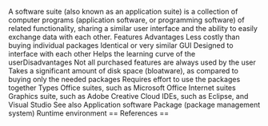 A software suite (also known as an application suite) is a collection of
computer programs (application software, or programming software) of
related functionality, sharing a similar user interface and the ability
to easily exchange data with each other. Features Advantages Less costly
than buying individual packages Identical or very similar GUI Designed
to interface with each other Helps the learning curve of the
userDisadvantages Not all purchased features are always used by the user
Takes a significant amount of disk space (bloatware), as compared to
buying only the needed packages Requires effort to use the packages
together Types Office suites, such as Microsoft Office Internet suites
Graphics suite, such as Adobe Creative Cloud IDEs, such as Eclipse, and
Visual Studio See also Application software Package (package management
system) Runtime environment == References ==
